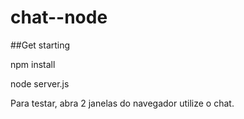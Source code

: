# chat--node

##Get starting

npm install

node server.js

Para testar, abra 2 janelas do navegador utilize o chat.

